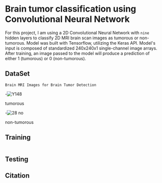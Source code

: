 # Brain tumor classification using Convolutional Neural Network

For this project, I am using a 2D Convolutional Neural Network with `nine` hidden layers to classify 2D MRI brain scan images as tumorous or non-tumorous. Model was built with Tensorflow, utilizing the Keras API. Model's input is composed of standardized 240x240x1 single-channel image arrays. After training, an image passed to the model will produce a prediction of either 1 (tumorous) or 0 (non-tumorous).

## DataSet 
```
Brain MRI Images for Brain Tumor Detection

```

 
-![Y148](https://user-images.githubusercontent.com/95575122/169228771-f07dd299-09c5-4ac4-bf7a-e96dd47120eb.jpg)


tumorous


-![28 no](https://user-images.githubusercontent.com/95575122/169228774-8ce579c0-ef69-4616-806e-66b3fd9f86ea.jpg)


non-tumorous


## 


## Training

```shell script

```

## Testing 


## Citation
